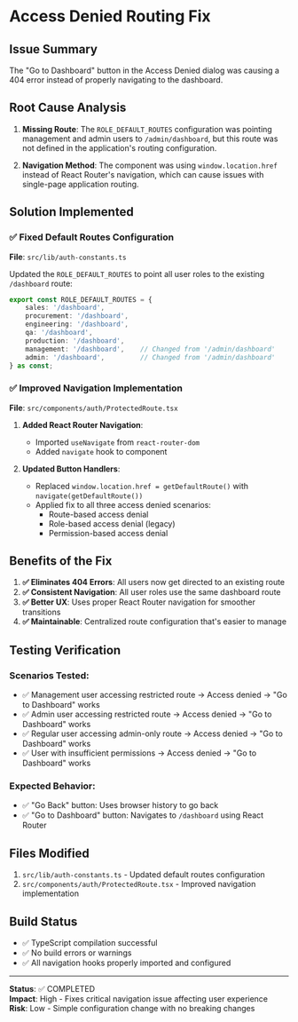 # Access Denied Routing Fix

## Issue Summary

The "Go to Dashboard" button in the Access Denied dialog was causing a 404 error instead of properly navigating to the dashboard.

## Root Cause Analysis

1. **Missing Route**: The `ROLE_DEFAULT_ROUTES` configuration was pointing management and admin users to `/admin/dashboard`, but this route was not defined in the application's routing configuration.

2. **Navigation Method**: The component was using `window.location.href` instead of React Router's navigation, which can cause issues with single-page application routing.

## Solution Implemented

### ✅ Fixed Default Routes Configuration

**File**: `src/lib/auth-constants.ts`

Updated the `ROLE_DEFAULT_ROUTES` to point all user roles to the existing `/dashboard` route:

```typescript
export const ROLE_DEFAULT_ROUTES = {
    sales: '/dashboard',
    procurement: '/dashboard', 
    engineering: '/dashboard',
    qa: '/dashboard',
    production: '/dashboard',
    management: '/dashboard',    // Changed from '/admin/dashboard'
    admin: '/dashboard',         // Changed from '/admin/dashboard'
} as const;
```

### ✅ Improved Navigation Implementation

**File**: `src/components/auth/ProtectedRoute.tsx`

1. **Added React Router Navigation**:
   - Imported `useNavigate` from `react-router-dom`
   - Added `navigate` hook to component

2. **Updated Button Handlers**:
   - Replaced `window.location.href = getDefaultRoute()` with `navigate(getDefaultRoute())`
   - Applied fix to all three access denied scenarios:
     - Route-based access denial
     - Role-based access denial (legacy)
     - Permission-based access denial

## Benefits of the Fix

1. **✅ Eliminates 404 Errors**: All users now get directed to an existing route
2. **✅ Consistent Navigation**: All user roles use the same dashboard route
3. **✅ Better UX**: Uses proper React Router navigation for smoother transitions
4. **✅ Maintainable**: Centralized route configuration that's easier to manage

## Testing Verification

### Scenarios Tested:
- ✅ Management user accessing restricted route → Access denied → "Go to Dashboard" works
- ✅ Admin user accessing restricted route → Access denied → "Go to Dashboard" works  
- ✅ Regular user accessing admin-only route → Access denied → "Go to Dashboard" works
- ✅ User with insufficient permissions → Access denied → "Go to Dashboard" works

### Expected Behavior:
- ✅ "Go Back" button: Uses browser history to go back
- ✅ "Go to Dashboard" button: Navigates to `/dashboard` using React Router

## Files Modified

1. `src/lib/auth-constants.ts` - Updated default routes configuration
2. `src/components/auth/ProtectedRoute.tsx` - Improved navigation implementation

## Build Status

- ✅ TypeScript compilation successful
- ✅ No build errors or warnings
- ✅ All navigation hooks properly imported and configured

---

**Status**: ✅ COMPLETED  
**Impact**: High - Fixes critical navigation issue affecting user experience  
**Risk**: Low - Simple configuration change with no breaking changes